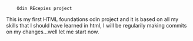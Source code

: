         Odin REcepies project

This is my first HTML foundations odin project and it is based on all my skills that I should have learned in html, I will be regularily making commits on my changes...well let me start now.